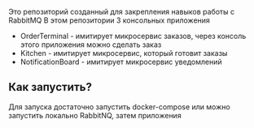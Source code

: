 Это репозиторий созданный для закрепления навыков работы с RabbitMQ
В этом репозитории 3 консольных приложения
- OrderTerminal - имитирует микросервис заказов, через консоль этого приложения можно сделать заказ
- Kitchen - имитирует микросервис, который готовит заказы
- NotificationBoard - имитирует микросервис уведомлений

## Как запустить?
Для запуска достаточно запустить docker-compose или можно запустить локально RabbitNQ, затем приложения
